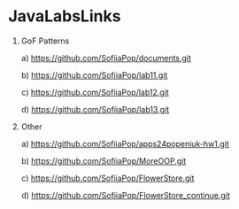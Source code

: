 # JavaLabsLinks
1. GoF Patterns
   
   a) https://github.com/SofiiaPop/documents.git
   
   b) https://github.com/SofiiaPop/lab11.git
   
   c) https://github.com/SofiiaPop/lab12.git
   
   d) https://github.com/SofiiaPop/lab13.git
   
3. Other
   
   a) https://github.com/SofiiaPop/apps24popeniuk-hw1.git
   
   b) https://github.com/SofiiaPop/MoreOOP.git
   
   c) https://github.com/SofiiaPop/FlowerStore.git
   
   d) https://github.com/SofiiaPop/FlowerStore_continue.git
